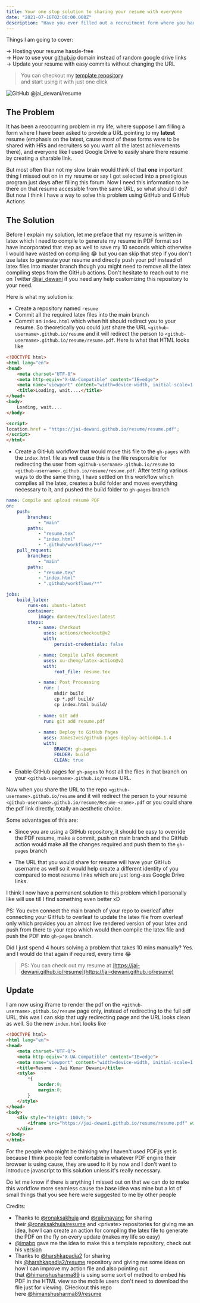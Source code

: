 ```yaml
---
title: Your one stop solution to sharing your resume with everyone
date: "2021-07-16T02:00:00.000Z"
description: "Have you ever filled out a recruitment form where you had to provide a URL to your resume and after submitting the form you realise you can add an achievement or two of yours but then you would have to share the link to the updated resume which you can't do. Let's see how you can solve this problem"
---
```



Things I am going to cover: 

→ Hosting your resume hassle-free  
→ How to use your [github.io](http://github.io) domain instead of random google drive links   
→ Update your resume with easy commits without changing the URL 

> You can checkout my [template repository](https://github.com/jai-dewani/resume) and start using it with just one click

![GitHub @jai_dewani/resume](images/github.jpeg)

## The Problem

It has been a reoccurring problem in my life, where suppose I am filling a form where I have been asked to provide a URL pointing to my **latest** resume (emphasis on the latest, cause most of these forms were to be shared with HRs and recruiters so you want all the latest achievements there), and everyone like I used Google Drive to easily share there resume by creating a sharable link.

But most often than not my slow brain would think of that **one** important thing I missed out on in my resume or say I got selected into a prestigious program just days after filling this forum. Now I need this information to be there on that resume accessible from the same URL, so what should I do? But now I think I have a way to solve this problem using GitHub and GitHub Actions

## The Solution

Before I explain my solution, let me preface that my resume is written in latex which I need to compile to generate my resume in PDF format so I have incorporated that step as well to save my 10 seconds which otherwise I would have wasted on compiling 😂 but you can skip that step if you don't use latex to generate your resume and directly push your pdf instead of latex files into master branch though you might need to remove all the latex compiling steps from the GitHub actions. Don't hesitate to reach out to me on Twitter [@jai_dewani](www.twitter.com/jai_dewani) if you need any help customizing this repository to your need.  

Here is what my solution is: 

- Create a repository named `resume`  
- Commit all the required latex files into the main branch  
- Commit an `index.html` which when hit should redirect you to your resume.
So theoretically you could just share the URL `<github-username>.github.io/resume` and it will redirect the person to `<github-username>.github.io/resume/resume.pdf`. Here is what that HTML looks like 

```html
<!DOCTYPE html>
<html lang="en">
<head>
    <meta charset="UTF-8">
    <meta http-equiv="X-UA-Compatible" content="IE=edge">
    <meta name="viewport" content="width=device-width, initial-scale=1.0">
    <title>Loading, wait....</title>
</head>
<body>
    Loading, wait....
</body>

<script> 
location.href = "https://jai-dewani.github.io/resume/resume.pdf";
</script>
</html>
```



- Create a GitHub workflow that would move this file to the `gh-pages` with the `index.html` file as well cause this is the file responsible for redirecting the user from `<github-username>.github.io/resume` to `<github-username>.github.io/resume/resume.pdf`. After testing various ways to do the same thing, I have settled on this workflow which compiles all the latex, creates a build folder and moves everything necessary to it, and pushed the build folder to `gh-pages` branch
```yml
name: Compile and upload résumé PDF
on:
    push:
        branches:
            - "main"
        paths:
            - "resume.tex"
            - "index.html"
            - ".github/workflows/**"
    pull_request:
        branches:
            - "main"
        paths:
            - "resume.tex"
            - "index.html"
            - ".github/workflows/**"

jobs:
    build_latex:
        runs-on: ubuntu-latest
        container:
            image: danteev/texlive:latest
        steps:
            - name: Checkout
              uses: actions/checkout@v2
              with:
                  persist-credentials: false

            - name: Compile LaTeX document
              uses: xu-cheng/latex-action@v2
              with:
                  root_file: resume.tex

            - name: Post Processing
              run: |
                  mkdir build 
                  cp *.pdf build/ 
                  cp index.html build/
                  
            - name: Git add
              run: git add resume.pdf
              
            - name: Deploy to GitHub Pages
              uses: JamesIves/github-pages-deploy-action@4.1.4
              with:
                  BRANCH: gh-pages
                  FOLDER: build
                  CLEAN: true
```

- Enable GitHub pages for `gh-pages` to host all the files in that branch on your `<github-username>.github.io/resume` URL.

Now when you share the URL to the repo `<github-username>.github.io/resume` and it will redirect the person to your resume `<github-username>.github.io/resume/Resume-<name>.pdf` or you could share the pdf link directly, totally an aesthetic choice. 

Some advantages of this are:

- Since you are using a GitHub repository, it should be easy to override the PDF resume, make a commit, push on main branch and the GitHub action would make all the changes required and push them to the `gh-pages` branch

- The URL that you would share for resume will have your GitHub username as well so it would help create a different identity of you compared to most resume links which are just long-ass Google Drive links. 

I think I now have a permanent solution to this problem which I personally like will use till I find something even better xD

PS: You even connect the main branch of your repo to overleaf after connecting your GitHub to overleaf to update the latex file from overleaf only which provides you an almost live rendered version of your latex and push from there to your repo which would then compile the latex file and push the PDF into `gh-pages` branch. 

Did I just spend 4 hours solving a problem that takes 10 mins manually? Yes. 
and I would do that again if required, every time 😂

> PS: You can check out my resume at [https://jai-dewani.github.io/resume](https://jai-dewani.github.io/resume)

## Update

I am now using iframe to render the pdf on the `<github-username>.github.io/resume` page only, instead of redirecting to the full pdf URL, this was I can skip that ugly redirecting page and the URL looks clean as well. So the new `index.html` looks like 

```html
<!DOCTYPE html>
<html lang="en">
<head>
    <meta charset="UTF-8">
    <meta http-equiv="X-UA-Compatible" content="IE=edge">
    <meta name="viewport" content="width=device-width, initial-scale=1.0">
    <title>Resume - Jai Kumar Dewani</title>
    <style>
        *{
            border:0;
            margin:0;
        }
    </style>
</head>
<body>
    <div style="height: 100vh;">
        <iframe src="https://jai-dewani.github.io/resume/resume.pdf" width="100%" height="100%">
    </div>
</body>
</html>
```

For the people who might be thinking why I haven't used PDF.js yet is because I think people feel comfortable in whatever PDF engine their browser is using cause, they are used to it by now and I don't want to introduce javascript to this solution unless it's really necessary.

Do let me know if there is anything I missed out on that we can do to make this workflow more seamless cause the base idea was mine but a lot of small things that you see here were suggested to me by other people

Credits: 

- Thanks to [@ronaksakhuja](https://github.com/ronaksakhuja) and [@rajivnayanc](https://github.com/rajivnayanc) for sharing their [@ronaksakhuja/resume](https://github.com/ronaksakhuja/resume) and \<private\> repositories for giving me an idea, how I can create an action for compiling the latex file to generate the PDF on the fly on every update (makes my life so easy)
- [@imabp](https://github.com/imabp/) gave me the idea to make this a template repository, check out his [version](https://github.com/imabp/resume)
- Thanks to [@harshkapadia2](https://github.com/harshkapadia2/) for sharing his [@harshkapadia2/resume](https://github.com/harshkapadia2/resume) repository and giving me some ideas on how I can improve my action file and also pointing out that [@himanshusharma89](https://github.com/himanshusharma89/) is using some sort of method to embed his PDF in the HTML view so the mobile users don't need to download the file just for viewing. CHeckout this repo here [@himanshusharma89/resume](https://github.com/himanshusharma89/resume/)
